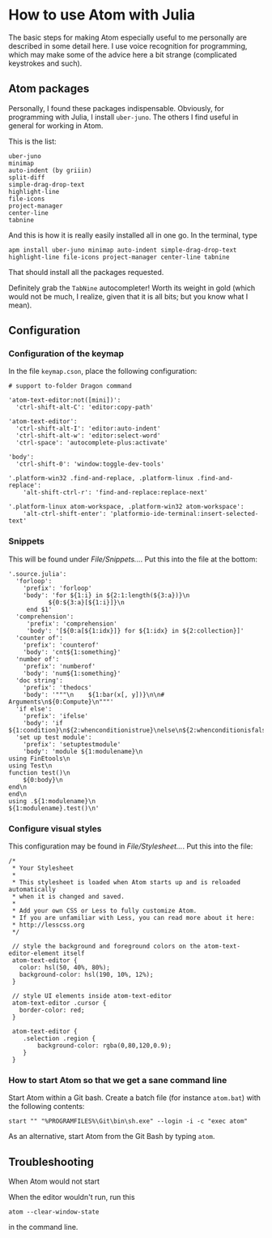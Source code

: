 # How to use Atom with Julia

The basic steps for making Atom especially useful to me personally are described in some detail here. I use voice recognition for programming, which may make some of the advice here a bit strange (complicated keystrokes and such).

## Atom packages

Personally, I found these packages indispensable. Obviously, for programming with Julia, I install `uber-juno`. The others I find useful in general for working in Atom.

This is the list:
```
uber-juno
minimap
auto-indent (by griiin)
split-diff
simple-drag-drop-text
highlight-line
file-icons
project-manager
center-line
tabnine
```
And this is how it is really easily installed all in one go. In the terminal, type
```
apm install uber-juno minimap auto-indent simple-drag-drop-text highlight-line file-icons project-manager center-line tabnine
```
That should install all the packages requested.

Definitely grab the `TabNine` autocompleter! Worth its weight in gold (which would not be much, I realize, given that it is all bits; but you know what I mean).

## Configuration


### Configuration of the  keymap

In the file	`keymap.cson`, place the following configuration:
```
# support to-folder Dragon command

'atom-text-editor:not([mini])':
  'ctrl-shift-alt-C': 'editor:copy-path'

'atom-text-editor':
  'ctrl-shift-alt-I': 'editor:auto-indent'
  'ctrl-shift-alt-w': 'editor:select-word'
  'ctrl-space': 'autocomplete-plus:activate'

'body':
  'ctrl-shift-0': 'window:toggle-dev-tools'

'.platform-win32 .find-and-replace, .platform-linux .find-and-replace':
    'alt-shift-ctrl-r': 'find-and-replace:replace-next'

'.platform-linux atom-workspace, .platform-win32 atom-workspace':
    'alt-ctrl-shift-enter': 'platformio-ide-terminal:insert-selected-text'

```


### Snippets

This will be found under *File/Snippets...*. Put this into the file at the bottom:
```
'.source.julia':
  'forloop':
    'prefix': 'forloop'
    'body': 'for ${1:i} in ${2:1:length(${3:a})}\n
	       ${0:${3:a}[${1:i}]}\n
     end $1'
  'comprehension':
     'prefix': 'comprehension'
     'body': '[${0:a[${1:idx}]} for ${1:idx} in ${2:collection}]'
  'counter of':
    'prefix': 'counterof'
    'body': 'cnt${1:something}'
  'number of':
    'prefix': 'numberof'
    'body': 'num${1:something}'
  'doc string':
    'prefix': 'thedocs'
    'body': '"""\n    ${1:bar(x[, y])}\n\n# Arguments\n${0:Compute}\n"""'
  'if else':
    'prefix': 'ifelse'
    'body': 'if ${1:condition}\n${2:whenconditionistrue}\nelse\n${2:whenconditionisfalse}\nend'
  'set up test module':
    'prefix': 'setuptestmodule'
    'body': 'module ${1:modulename}\n
using FinEtools\n
using Test\n
function test()\n
	${0:body}\n
end\n
end\n
using .${1:modulename}\n
${1:modulename}.test()\n'
```


### Configure visual styles

This configuration may be found in  *File/Stylesheet...*.
Put this into the file:
```
/*
 * Your Stylesheet
 *
 * This stylesheet is loaded when Atom starts up and is reloaded automatically
 * when it is changed and saved.
 *
 * Add your own CSS or Less to fully customize Atom.
 * If you are unfamiliar with Less, you can read more about it here:
 * http://lesscss.org
 */

 // style the background and foreground colors on the atom-text-editor-element itself
 atom-text-editor {
   color: hsl(50, 40%, 80%);
   background-color: hsl(190, 10%, 12%);
 }

 // style UI elements inside atom-text-editor
 atom-text-editor .cursor {
   border-color: red;
 }

 atom-text-editor {
 	.selection .region {
 		background-color: rgba(0,80,120,0.9);
 	}
 }
```

### How to start Atom so that we get a sane command line

Start Atom within a Git bash. Create a batch file (for instance `atom.bat`) with the following contents:
```
start "" "%PROGRAMFILES%\Git\bin\sh.exe" --login -i -c "exec atom"
```
As an alternative, start Atom from the Git Bash by typing `atom`.

## Troubleshooting

When  Atom would not start

When the editor wouldn't run, run this
```
atom --clear-window-state
```
in the command line.
